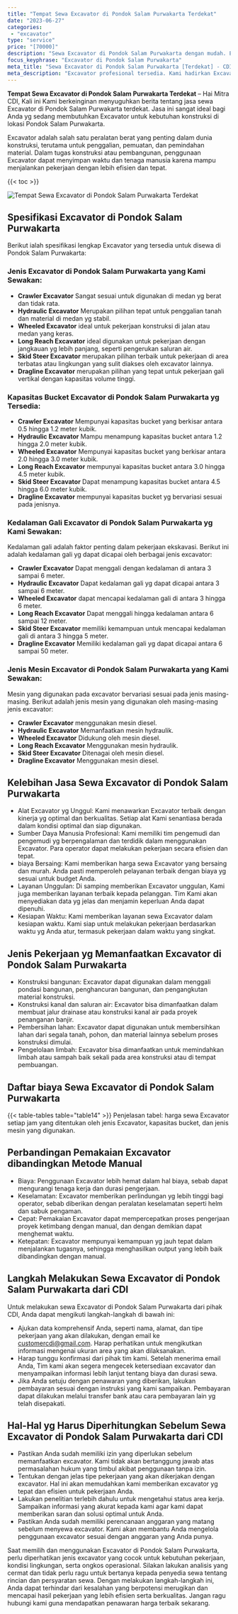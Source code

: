 ```yaml
---
title: "Tempat Sewa Excavator di Pondok Salam Purwakarta Terdekat"
date: "2023-06-27"
categories:
 - "excavator"
type: "service"
price: "[70000]"
description: "Sewa Excavator di Pondok Salam Purwakarta dengan mudah. Excavator menjadi pilihan utama kontraktor untuk mendukung kelancaran pekerjaan. Dapatkan informasi detail."
focus_keyphrase: "Excavator di Pondok Salam Purwakarta"
meta_title: "Sewa Excavator di Pondok Salam Purwakarta [Terdekat] - CDI"
meta_description: "Excavator profesional tersedia. Kami hadirkan Excavator berkualitas untuk mendukung produktivitas. Harga kompetitif tersedia."
---
```


**Tempat Sewa Excavator di Pondok Salam Purwakarta Terdekat** – Hai Mitra CDI, Kali ini Kami berkeinginan menyuguhkan berita tentang jasa sewa Excavator di Pondok Salam Purwakarta terdekat. Jasa ini sangat ideal bagi Anda yg sedang membutuhkan Excavator untuk kebutuhan konstruksi di lokasi Pondok Salam Purwakarta.

Excavator adalah salah satu peralatan berat yang penting dalam dunia konstruksi, terutama untuk penggalian, pemuatan, dan pemindahan material. Dalam tugas konstruksi atau pembangunan, penggunaan Excavator dapat menyimpan waktu dan tenaga manusia karena mampu menjalankan pekerjaan dengan lebih efisien dan tepat.

{{< toc >}}

![Tempat Sewa Excavator di Pondok Salam Purwakarta Terdekat](/images/excavator/excavator-15.jpg)

## Spesifikasi Excavator di Pondok Salam Purwakarta

Berikut ialah spesifikasi lengkap Excavator yang tersedia untuk disewa di Pondok Salam Purwakarta:

### Jenis Excavator di Pondok Salam Purwakarta yang Kami Sewakan:

*   **Crawler Excavator** Sangat sesuai untuk digunakan di medan yg berat dan tidak rata.
*   **Hydraulic Excavator** Merupakan pilihan tepat untuk penggalian tanah dan material di medan yg stabil.
*   **Wheeled Excavator** ideal untuk pekerjaan konstruksi di jalan atau medan yang keras.
*   **Long Reach Excavator** ideal digunakan untuk pekerjaan dengan jangkauan yg lebih panjang, seperti pengerukan saluran air.
*   **Skid Steer Excavator** merupakan pilihan terbaik untuk pekerjaan di area terbatas atau lingkungan yang sulit diakses oleh excavator lainnya.
*   **Dragline Excavator** merupakan pilihan yang tepat untuk pekerjaan gali vertikal dengan kapasitas volume tinggi.

### Kapasitas Bucket Excavator di Pondok Salam Purwakarta yg Tersedia:

*   **Crawler Excavator** Mempunyai kapasitas bucket yang berkisar antara 0.5 hingga 1.2 meter kubik.
*   **Hydraulic Excavator** Mampu menampung kapasitas bucket antara 1.2 hingga 2.0 meter kubik.
*   **Wheeled Excavator** Mempunyai kapasitas bucket yang berkisar antara 2.0 hingga 3.0 meter kubik.
*   **Long Reach Excavator** mempunyai kapasitas bucket antara 3.0 hingga 4.5 meter kubik.
*   **Skid Steer Excavator** Dapat menampung kapasitas bucket antara 4.5 hingga 6.0 meter kubik.
*   **Dragline Excavator** mempunyai kapasitas bucket yg bervariasi sesuai pada jenisnya.

### Kedalaman Gali Excavator di Pondok Salam Purwakarta yg Kami Sewakan:

Kedalaman gali adalah faktor penting dalam pekerjaan ekskavasi. Berikut ini adalah kedalaman gali yg dapat dicapai oleh berbagai jenis excavator:

*   **Crawler Excavator** Dapat menggali dengan kedalaman di antara 3 sampai 6 meter.
*   **Hydraulic Excavator** Dapat kedalaman gali yg dapat dicapai antara 3 sampai 6 meter.
*   **Wheeled Excavator** dapat mencapai kedalaman gali di antara 3 hingga 6 meter.
*   **Long Reach Excavator** Dapat menggali hingga kedalaman antara 6 sampai 12 meter.
*   **Skid Steer Excavator** memiliki kemampuan untuk mencapai kedalaman gali di antara 3 hingga 5 meter.
*   **Dragline Excavator** Memiliki kedalaman gali yg dapat dicapai antara 6 sampai 50 meter.

### Jenis Mesin Excavator di Pondok Salam Purwakarta yang Kami Sewakan:

Mesin yang digunakan pada excavator bervariasi sesuai pada jenis masing-masing. Berikut adalah jenis mesin yang digunakan oleh masing-masing jenis excavator:

*   **Crawler Excavator** menggunakan mesin diesel.
*   **Hydraulic Excavator** Memanfaatkan mesin hydraulik.
*   **Wheeled Excavator** Didukung oleh mesin diesel.
*   **Long Reach Excavator** Menggunakan mesin hydraulik.
*   **Skid Steer Excavator** Ditenagai oleh mesin diesel.
*   **Dragline Excavator** Menggunakan mesin diesel.

## Kelebihan Jasa Sewa Excavator di Pondok Salam Purwakarta

*   Alat Excavator yg Unggul: Kami menawarkan Excavator terbaik dengan kinerja yg optimal dan berkualitas. Setiap alat Kami senantiasa berada dalam kondisi optimal dan siap digunakan.
*   Sumber Daya Manusia Profesional: Kami memiliki tim pengemudi dan pengemudi yg berpengalaman dan terdidik dalam menggunakan Excavator. Para operator dapat melakukan pekerjaan secara efisien dan tepat.
*   biaya Bersaing: Kami memberikan harga sewa Excavator yang bersaing dan murah. Anda pasti memperoleh pelayanan terbaik dengan biaya yg sesuai untuk budget Anda.
*   Layanan Unggulan: Di samping memberikan Excavator unggulan, Kami juga memberikan layanan terbaik kepada pelanggan. Tim Kami akan menyediakan data yg jelas dan menjamin keperluan Anda dapat dipenuhi.
*   Kesiapan Waktu: Kami memberikan layanan sewa Excavator dalam kesiapan waktu. Kami siap untuk melakukan pekerjaan berdasarkan waktu yg Anda atur, termasuk pekerjaan dalam waktu yang singkat.

## Jenis Pekerjaan yg Memanfaatkan Excavator di Pondok Salam Purwakarta

*   Konstruksi bangunan: Excavator dapat digunakan dalam menggali pondasi bangunan, penghancuran bangunan, dan pengangkutan material konstruksi.
*   Konstruksi kanal dan saluran air: Excavator bisa dimanfaatkan dalam membuat jalur drainase atau konstruksi kanal air pada proyek penanganan banjir.
*   Pembersihan lahan: Excavator dapat digunakan untuk membersihkan lahan dari segala tanah, pohon, dan material lainnya sebelum proses konstruksi dimulai.
*   Pengelolaan limbah: Excavator bisa dimanfaatkan untuk memindahkan limbah atau sampah baik sekali pada area konstruksi atau di tempat pembuangan.

## Daftar biaya Sewa Excavator di Pondok Salam Purwakarta

{{< table-tables table="table14" >}} Penjelasan tabel: harga sewa Excavator setiap jam yang ditentukan oleh jenis Excavator, kapasitas bucket, dan jenis mesin yang digunakan. 

## Perbandingan Pemakaian Excavator dibandingkan Metode Manual

*   Biaya: Penggunaan Excavator lebih hemat dalam hal biaya, sebab dapat mengurangi tenaga kerja dan durasi pengerjaan.
*   Keselamatan: Excavator memberikan perlindungan yg lebih tinggi bagi operator, sebab diberikan dengan peralatan keselamatan seperti helm dan sabuk pengaman.
*   Cepat: Pemakaian Excavator dapat mempercepatkan proses pengerjaan proyek ketimbang dengan manual, dan dengan demikian dapat menghemat waktu.
*   Ketepatan: Excavator mempunyai kemampuan yg jauh tepat dalam menjalankan tugasnya, sehingga menghasilkan output yang lebih baik dibandingkan dengan manual.

## Langkah Melakukan Sewa Excavator di Pondok Salam Purwakarta dari CDI

Untuk melakukan sewa Excavator di Pondok Salam Purwakarta dari pihak CDI, Anda dapat mengikuti langkah-langkah di bawah ini:

*   Ajukan data komprehensif Anda, seperti nama, alamat, dan tipe pekerjaan yang akan dilakukan, dengan email ke customercdi@gmail.com. Harap perhatikan untuk mengikutkan informasi mengenai ukuran area yang akan dilaksanakan.
*   Harap tunggu konfirmasi dari pihak tim kami. Setelah menerima email Anda, Tim kami akan segera mengecek ketersediaan excavator dan menyampaikan informasi lebih lanjut tentang biaya dan durasi sewa.
*   Jika Anda setuju dengan penawaran yang diberikan, lakukan pembayaran sesuai dengan instruksi yang kami sampaikan. Pembayaran dapat dilakukan melalui transfer bank atau cara pembayaran lain yg telah disepakati.

## Hal-Hal yg Harus Diperhitungkan Sebelum Sewa Excavator di Pondok Salam Purwakarta dari CDI

*   Pastikan Anda sudah memiliki izin yang diperlukan sebelum memanfaatkan excavator. Kami tidak akan bertanggung jawab atas permasalahan hukum yang timbul akibat penggunaan tanpa izin.
*   Tentukan dengan jelas tipe pekerjaan yang akan dikerjakan dengan excavator. Hal ini akan memudahkan kami memberikan excavator yg tepat dan efisien untuk pekerjaan Anda.
*   Lakukan penelitian terlebih dahulu untuk mengetahui status area kerja. Sampaikan informasi yang akurat kepada kami agar kami dapat memberikan saran dan solusi optimal untuk Anda.
*   Pastikan Anda sudah memiliki perencanaan anggaran yang matang sebelum menyewa excavator. Kami akan membantu Anda mengelola penggunaan excavator sesuai dengan anggaran yang Anda punya.

Saat memilih dan menggunakan Excavator di Pondok Salam Purwakarta, perlu diperhatikan jenis excavator yang cocok untuk kebutuhan pekerjaan, kondisi lingkungan, serta ongkos operasional. Silakan lakukan analisis yang cermat dan tidak perlu ragu untuk bertanya kepada penyedia sewa tentang rincian dan persyaratan sewa. Dengan melakukan langkah-langkah ini, Anda dapat terhindar dari kesalahan yang berpotensi merugikan dan mencapai hasil pekerjaan yang lebih efisien serta berkualitas. Jangan ragu hubungi kami guna mendapatkan penawaran harga terbaik sekarang.